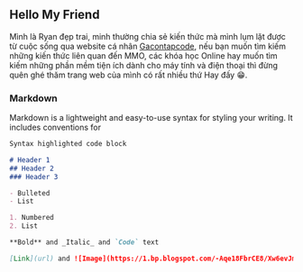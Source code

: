 ## Hello My Friend

Mình là Ryan đẹp trai, minh thường chia sẻ kiến thức mà mình lụm lặt được từ cuộc sống qua website cá nhân [Gacontapcode](https://www.gacontapcode.com), nếu bạn muốn tìm kiếm những kiến thức liên quan đến MMO, các khóa học Online hay muốn tìm kiếm những phần mềm tiện ích dành cho máy tính và điện thoại thì đừng quên ghé thăm trang web của mình có rất nhiều thứ Hay đấy 😁.

### Markdown

Markdown is a lightweight and easy-to-use syntax for styling your writing. It includes conventions for

```markdown
Syntax highlighted code block

# Header 1
## Header 2
### Header 3

- Bulleted
- List

1. Numbered
2. List

**Bold** and _Italic_ and `Code` text

[Link](url) and ![Image](https://1.bp.blogspot.com/-Aqe18FbrCE8/Xw6evJmm6zI/AAAAAAAAEM0/gIkM627iJkIX7UZRhgSfgExBnpjxFObcQCLcBGAsYHQ/d/avatar-author-loi-ryan-gacontapcode-blogger.png)
